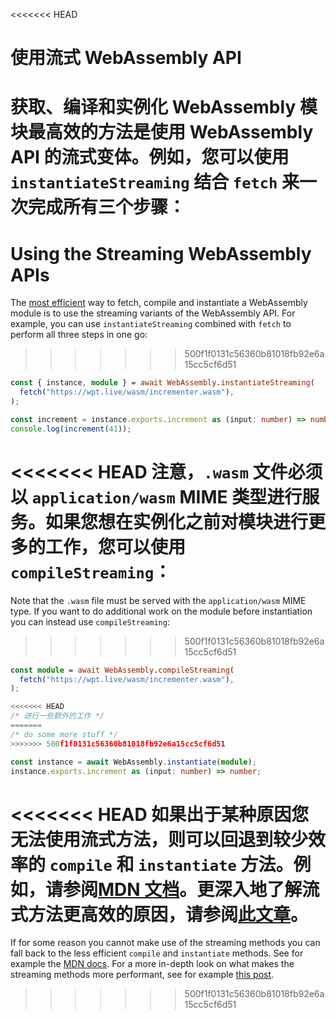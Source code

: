 <<<<<<< HEAD
# 使用流式 WebAssembly API

获取、编译和实例化 WebAssembly 模块最高效的方法是使用 WebAssembly API
的流式变体。例如，您可以使用 `instantiateStreaming` 结合 `fetch`
来一次完成所有三个步骤：
=======
# Using the Streaming WebAssembly APIs

The
[most efficient](https://developer.mozilla.org/en-US/docs/Web/JavaScript/Reference/Global_Objects/WebAssembly/instantiateStreaming)
way to fetch, compile and instantiate a WebAssembly module is to use the
streaming variants of the WebAssembly API. For example, you can use
`instantiateStreaming` combined with `fetch` to perform all three steps in one
go:
>>>>>>> 500f1f0131c56360b81018fb92e6a15cc5cf6d51

```ts
const { instance, module } = await WebAssembly.instantiateStreaming(
  fetch("https://wpt.live/wasm/incrementer.wasm"),
);

const increment = instance.exports.increment as (input: number) => number;
console.log(increment(41));
```

<<<<<<< HEAD
注意，`.wasm` 文件必须以 `application/wasm` MIME
类型进行服务。如果您想在实例化之前对模块进行更多的工作，您可以使用
`compileStreaming`：
=======
Note that the `.wasm` file must be served with the `application/wasm` MIME type.
If you want to do additional work on the module before instantiation you can
instead use `compileStreaming`:
>>>>>>> 500f1f0131c56360b81018fb92e6a15cc5cf6d51

```ts
const module = await WebAssembly.compileStreaming(
  fetch("https://wpt.live/wasm/incrementer.wasm"),
);

<<<<<<< HEAD
/* 进行一些额外的工作 */
=======
/* do some more stuff */
>>>>>>> 500f1f0131c56360b81018fb92e6a15cc5cf6d51

const instance = await WebAssembly.instantiate(module);
instance.exports.increment as (input: number) => number;
```

<<<<<<< HEAD
如果出于某种原因您无法使用流式方法，则可以回退到较少效率的 `compile` 和
`instantiate`
方法。例如，请参阅[MDN 文档](https://developer.mozilla.org/en-US/docs/Web/JavaScript/Reference/Global_Objects/WebAssembly/instantiate)。更深入地了解流式方法更高效的原因，请参阅[此文章](https://hacks.mozilla.org/2018/01/making-webassembly-even-faster-firefoxs-new-streaming-and-tiering-compiler/)。
=======
If for some reason you cannot make use of the streaming methods you can fall
back to the less efficient `compile` and `instantiate` methods. See for example
the
[MDN docs](https://developer.mozilla.org/en-US/docs/Web/JavaScript/Reference/Global_Objects/WebAssembly/instantiate).
For a more in-depth look on what makes the streaming methods more performant,
see for example
[this post](https://hacks.mozilla.org/2018/01/making-webassembly-even-faster-firefoxs-new-streaming-and-tiering-compiler/).
>>>>>>> 500f1f0131c56360b81018fb92e6a15cc5cf6d51
